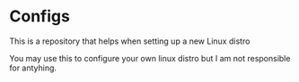 # Configs
This is a repository that helps when setting up a new Linux distro

You may use this to configure your own linux distro but I am not responsible for antyhing.
